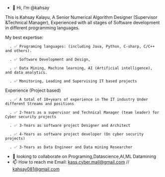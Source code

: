 - 👋 Hi, I’m @kahsay

This is Kahsay Kalayu, A Senior Numerical Algorithm Designer (Supervisor &Technical Manager), Experienced with all stages of Software development in different programming languages.

My best expertise:

      . ✅ Programing languages: (including Java, Python, C-sharp, C/C++ and others).

      . ✅ Software Development and Design,

      . ✅ Data Mining, Machine learning, AI (Artificial intelligence), and data analytics.

      . ✅ Monitoring, Leading and Supervising IT based projects


Experience (Project based)

      . ✅ A total of 10+years of experience in The IT industry Under different Streams and positions

      . ✅ 2-Years as a supervisor and Technical Manager (team leader) for Cyber security projects

      . ✅ 3-Years as software project Designer and Architect

      . ✅ 4-Years as software project developer (On cyber security projects)

      . ✅ 3-Years as Data Engineer and Data mining Researcher

- 💞️ looking to collaborate on Programing,Datascience,AI,ML Datamining
- 📫 How to reach me Email: kass.cyber.mail@gmail.com // kahsay081@gmail.com

<!---
kahsay/kahsay is a ✨ special ✨ repository because its `README.md` (this file) appears on your GitHub profile.
You can click the Preview link to take a look at your changes.
--->

